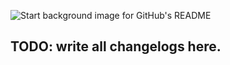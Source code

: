 ![Start background image for GitHub's README](public/startbgforgithub.jpg)

## TODO: write all changelogs here.
